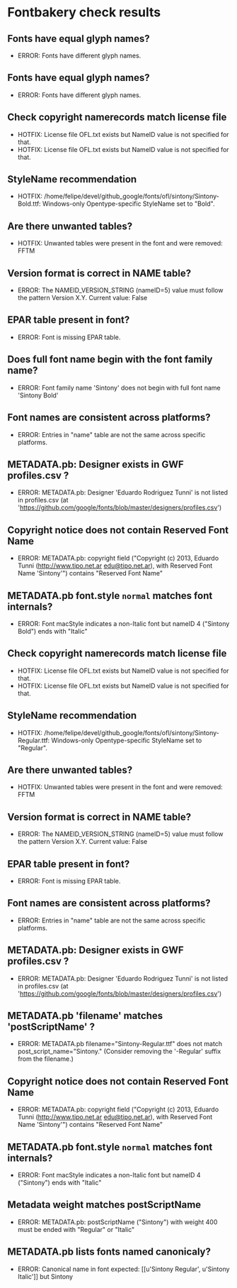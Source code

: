 # Fontbakery check results
## Fonts have equal glyph names?
* ERROR: Fonts have different glyph names.

## Fonts have equal glyph names?
* ERROR: Fonts have different glyph names.

## Check copyright namerecords match license file
* HOTFIX: License file OFL.txt exists but NameID value is not specified for that.
* HOTFIX: License file OFL.txt exists but NameID value is not specified for that.

## StyleName recommendation
* HOTFIX: /home/felipe/devel/github_google/fonts/ofl/sintony/Sintony-Bold.ttf: Windows-only Opentype-specific StyleName set to "Bold".

## Are there unwanted tables?
* HOTFIX: Unwanted tables were present in the font and were removed: FFTM

## Version format is correct in NAME table?
* ERROR: The NAMEID_VERSION_STRING (nameID=5) value must follow the pattern Version X.Y. Current value: False

## EPAR table present in font?
* ERROR: Font is missing EPAR table.

## Does full font name begin with the font family name?
* ERROR: Font family name 'Sintony' does not begin with full font name 'Sintony Bold'

## Font names are consistent across platforms?
* ERROR: Entries in "name" table are not the same across specific platforms.

## METADATA.pb: Designer exists in GWF profiles.csv ?
* ERROR: METADATA.pb: Designer 'Eduardo Rodriguez Tunni' is not listed in profiles.csv (at 'https://github.com/google/fonts/blob/master/designers/profiles.csv')

## Copyright notice does not contain Reserved Font Name
* ERROR: METADATA.pb: copyright field ("Copyright (c) 2013, Eduardo Tunni (http://www.tipo.net.ar edu@tipo.net.ar), with Reserved Font Name 'Sintony'") contains "Reserved Font Name"

## METADATA.pb font.style `normal` matches font internals?
* ERROR: Font macStyle indicates a non-Italic font but nameID 4 ("Sintony Bold") ends with "Italic"

## Check copyright namerecords match license file
* HOTFIX: License file OFL.txt exists but NameID value is not specified for that.
* HOTFIX: License file OFL.txt exists but NameID value is not specified for that.

## StyleName recommendation
* HOTFIX: /home/felipe/devel/github_google/fonts/ofl/sintony/Sintony-Regular.ttf: Windows-only Opentype-specific StyleName set to "Regular".

## Are there unwanted tables?
* HOTFIX: Unwanted tables were present in the font and were removed: FFTM

## Version format is correct in NAME table?
* ERROR: The NAMEID_VERSION_STRING (nameID=5) value must follow the pattern Version X.Y. Current value: False

## EPAR table present in font?
* ERROR: Font is missing EPAR table.

## Font names are consistent across platforms?
* ERROR: Entries in "name" table are not the same across specific platforms.

## METADATA.pb: Designer exists in GWF profiles.csv ?
* ERROR: METADATA.pb: Designer 'Eduardo Rodriguez Tunni' is not listed in profiles.csv (at 'https://github.com/google/fonts/blob/master/designers/profiles.csv')

## METADATA.pb 'filename' matches 'postScriptName' ?
* ERROR: METADATA.pb filename="Sintony-Regular.ttf" does not match post_script_name="Sintony." (Consider removing the '-Regular' suffix from the filename.)

## Copyright notice does not contain Reserved Font Name
* ERROR: METADATA.pb: copyright field ("Copyright (c) 2013, Eduardo Tunni (http://www.tipo.net.ar edu@tipo.net.ar), with Reserved Font Name 'Sintony'") contains "Reserved Font Name"

## METADATA.pb font.style `normal` matches font internals?
* ERROR: Font macStyle indicates a non-Italic font but nameID 4 ("Sintony") ends with "Italic"

## Metadata weight matches postScriptName
* ERROR: METADATA.pb: postScriptName ("Sintony") with weight 400 must be ended with "Regular" or "Italic"

## METADATA.pb lists fonts named canonicaly?
* ERROR: Canonical name in font expected: [[u'Sintony Regular', u'Sintony Italic']] but Sintony

